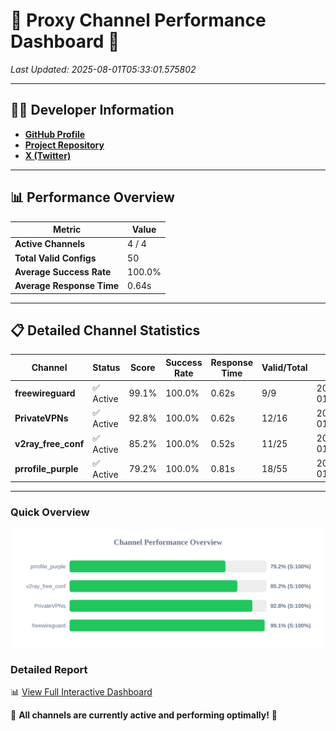 # 🌟 Proxy Channel Performance Dashboard 🌟

_Last Updated: 2025-08-01T05:33:01.575802_

---

## 👩‍💻 Developer Information

- **[GitHub Profile](https://github.com/4n0nymou3)**  
- **[Project Repository](https://github.com/4n0nymou3/multi-proxy-config-fetcher)**  
- **[X (Twitter)](https://x.com/4n0nymou3)**  

---

## 📊 Performance Overview

| Metric                | Value       |
|-----------------------|-------------|
| **Active Channels**   | 4 / 4       |
| **Total Valid Configs** | 50          |
| **Average Success Rate** | 100.0%      |
| **Average Response Time** | 0.64s       |

---

## 📋 Detailed Channel Statistics

| Channel          | Status     | Score  | Success Rate | Response Time | Valid/Total | Last Success               |
|------------------|------------|--------|--------------|---------------|-------------|----------------------------|
| **freewireguard**  | ✅ Active  | 99.1%  | 100.0% | 0.62s         | 9/9       | 2025-08-01T05:33:01.573960 |
| **PrivateVPNs**  | ✅ Active  | 92.8%  | 100.0% | 0.62s         | 12/16       | 2025-08-01T05:33:00.926758 |
| **v2ray_free_conf**  | ✅ Active  | 85.2%  | 100.0% | 0.52s         | 11/25       | 2025-08-01T05:33:00.268947 |
| **prrofile_purple**  | ✅ Active  | 79.2%  | 100.0% | 0.81s         | 18/55       | 2025-08-01T05:32:59.679380 |

---

### Quick Overview
<div align="center">
  <a href="https://raw.githubusercontent.com/nullluser/NullRepo/refs/heads/main/assets/channel_stats_chart.svg">
    <img src="https://raw.githubusercontent.com/nullluser/NullRepo/refs/heads/main/assets/channel_stats_chart.svg" alt="Source Performance Statistics" width="800">
  </a>
</div>

### Detailed Report
📊 [View Full Interactive Dashboard](https://htmlpreview.github.io/?https://github.com/nullluser/NullRepo/blob/main/assets/performance_report.html)

🎉 **All channels are currently active and performing optimally!** 🎉

